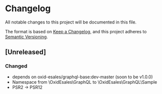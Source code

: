 # Changelog
All notable changes to this project will be documented in this file.

The format is based on [Keep a Changelog](https://keepachangelog.com/en/1.0.0/),
and this project adheres to [Semantic Versioning](https://semver.org/spec/v2.0.0.html).

## [Unreleased]

### Changed
- depends on oxid-esales/graphql-base:dev-master (soon to be v1.0.0)
- Namespace from \OxidEsales\GraphQL to \OxidEsales\GraphQL\Sample
- PSR2 -> PSR12
